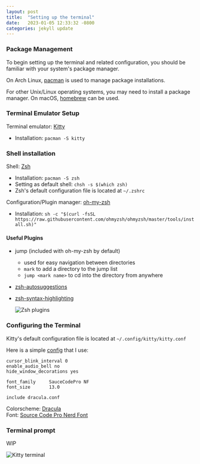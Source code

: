 ```yaml
---
layout: post
title:  "Setting up the terminal"
date:   2023-01-05 12:33:32 -0800
categories: jekyll update
---
```


### Package Management
To begin setting up the terminal and related configuration, you should be familiar with your system's package manager.

On Arch Linux, [pacman][pacman-arch] is used to manage package installations.

For other Unix/Linux operating systems, you may need to install a package manager. On macOS, [homebrew][homebrew] can be used.

### Terminal Emulator Setup
Terminal emulator: [Kitty][kitty-docs]  
- Installation: `pacman -S kitty`

### Shell installation
Shell: [Zsh][zsh-install]  
- Installation: `pacman -S zsh`  
- Setting as default shell: `chsh -s $(which zsh)`  
- Zsh's default configuration file is located at `~/.zshrc`  

Configuration/Plugin manager: [oh-my-zsh][omz-page]
- Installation: `sh -c "$(curl -fsSL https://raw.githubusercontent.com/ohmyzsh/ohmyzsh/master/tools/install.sh)"`

#### Useful Plugins
- jump (included with oh-my-zsh by default)
  - used for easy navigation between directories
  - `mark` to add a directory to the jump list
  - `jump <mark name>` to cd into the directory from anywhere
- [zsh-autosuggestions][omz-autosugg]
- [zsh-syntax-highlighting][omz-synhighlight]

  ![Zsh plugins](/assets/images/zsh.png)

### Configuring the Terminal
Kitty's default configuration file is located at `~/.config/kitty/kitty.conf`

Here is a simple [config][personal-kitty-conf] that I use:  
```
cursor_blink_interval 0 
enable_audio_bell no
hide_window_decorations yes

font_family     SauceCodePro NF
font_size       13.0

include dracula.conf
```
Colorscheme: [Dracula][dracula-kitty]  
Font: [Source Code Pro Nerd Font][saucecodepro-nf]

### Terminal prompt

WIP

  ![Kitty terminal](/assets/images/kitty-terminal.png)


[pacman-arch]: https://wiki.archlinux.org/title/pacman
[homebrew]: https://brew.sh
[zsh-install]: https://github.com/ohmyzsh/ohmyzsh/wiki/Installing-ZSH
[omz-page]: https://ohmyz.sh/
[omz-autosugg]: https://github.com/zsh-users/zsh-autosuggestions/blob/master/INSTALL.md#oh-my-zsh
[omz-synhighlight]: https://github.com/zsh-users/zsh-autosuggestions/blob/master/INSTALL.md#oh-my-zsh
[kitty-docs]: https://sw.kovidgoyal.net/kitty
[kitty-config-docs]: https://sw.kovidgoyal.net/kitty/conf/
[personal-kitty-conf]: https://github.com/zyeap/.zy-dots/blob/main/kitty/.config/kitty/kitty.conf
[dracula-kitty]: https://draculatheme.com/kitty
[saucecodepro-nf]: https://www.nerdfonts.com/font-downloads#:~:text=%E2%80%A2-,Reserved,-Font%20Name%3A%20Source
